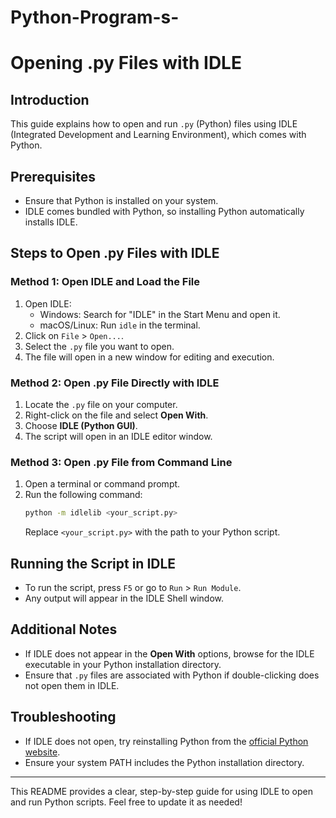 # Python-Program-s-
# Opening .py Files with IDLE

## Introduction
This guide explains how to open and run `.py` (Python) files using IDLE (Integrated Development and Learning Environment), which comes with Python.

## Prerequisites
- Ensure that Python is installed on your system.
- IDLE comes bundled with Python, so installing Python automatically installs IDLE.

## Steps to Open .py Files with IDLE

### Method 1: Open IDLE and Load the File
1. Open IDLE:
   - Windows: Search for "IDLE" in the Start Menu and open it.
   - macOS/Linux: Run `idle` in the terminal.
2. Click on `File` > `Open...`.
3. Select the `.py` file you want to open.
4. The file will open in a new window for editing and execution.

### Method 2: Open .py File Directly with IDLE
1. Locate the `.py` file on your computer.
2. Right-click on the file and select **Open With**.
3. Choose **IDLE (Python GUI)**.
4. The script will open in an IDLE editor window.

### Method 3: Open .py File from Command Line
1. Open a terminal or command prompt.
2. Run the following command:
   ```sh
   python -m idlelib <your_script.py>
   ```
   Replace `<your_script.py>` with the path to your Python script.

## Running the Script in IDLE
- To run the script, press `F5` or go to `Run` > `Run Module`.
- Any output will appear in the IDLE Shell window.

## Additional Notes
- If IDLE does not appear in the **Open With** options, browse for the IDLE executable in your Python installation directory.
- Ensure that `.py` files are associated with Python if double-clicking does not open them in IDLE.

## Troubleshooting
- If IDLE does not open, try reinstalling Python from the [official Python website](https://www.python.org/).
- Ensure your system PATH includes the Python installation directory.

---
This README provides a clear, step-by-step guide for using IDLE to open and run Python scripts. Feel free to update it as needed!


